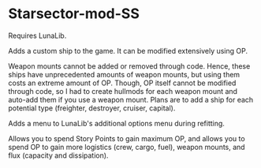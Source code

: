 # Starsector-mod-SS

Requires LunaLib.


Adds a custom ship to the game. It can be modified extensively using OP.

Weapon mounts cannot be added or removed through code. Hence, these ships have unprecedented amounts of weapon mounts, but using them costs an extreme amount of OP. Though, OP itself cannot be modified through code, so I had to create hullmods for each weapon mount and auto-add them if you use a weapon mount. Plans are to add a ship for each potential type (freighter, destroyer, cruiser, capital).

Adds a menu to LunaLib's additional options menu during refitting.

Allows you to spend Story Points to gain maximum OP, and allows you to spend OP to gain more logistics (crew, cargo, fuel), weapon mounts, and flux (capacity and dissipation).
